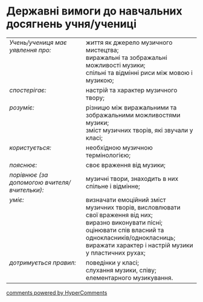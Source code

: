 <div id="hypercomments_widget" class="js-hypercomments-widget invisible"></div>

# Державні вимоги до навчальних досягнень учня/учениці

<table>
<tbody>
  <tr>
    <td style="vertical-align:top !important;">
<i>Учень/учениця має уявлення про: </i><br></td>
<td>життя як джерело музичного мистецтва;<br>
виражальні та зображальні можливості музики; <br>
спільні та відмінні риси між мовою і музикою;<br>
</td>
</tr>
<tr>
    <td style="vertical-align:top !important;">
<i>спостерігає:</i><br></td>
<td>настрій та характер музичного твору;</td>
</tr>
<tr>
<td style="vertical-align:top !important;">
<i>розуміє:</i><br></td>
<td>різницю між виражальними та зображальними можливостями музики; <br>
зміст музичних творів, які звучали у класі;</td>
</tr>
<tr>
    <td style="vertical-align:top !important;">
<i>користується:</i><br></td>
<td>необхідною музичною термінологією;</td>
</tr>
<tr>    
    <td style="vertical-align:top !important;">
<i>пояснює:</i><br></td>
<td>своє враження від музики;</td>
</tr>
<tr>
    <td style="vertical-align:top !important;">
<i>порівнює (за допомогою вчителя/вчительки):</i><br></td>
<td>музичні твори, знаходить в них спільне і відмінне;</td>
</tr>
<tr>
    <td style="vertical-align:top !important;">
<i>уміє:</i></td>
<td style="vertical-align:top !important;">
визначати емоційний зміст музичних творів, висловлювати свої враження від них;<br>
виразно виконувати пісні;<br>
оцінювати спів власний  та однокласників/однокласниць;<br>
виражати характер і настрій  музики у пластичних рухах;</td>
</tr>
<tr>
<td style="vertical-align:top !important;">
<i>дотримується правил:</i><br></td>
<td>поведінки у класі;<br>
слухання музики, співу;<br>
елементарного музикування.</td>
</tr>
</tbody>
</table>

<div class="js-hypercomments-container">
    <a href="http://hypercomments.com" class="hc-link" title="comments widget">comments powered by HyperComments</a>
</div>